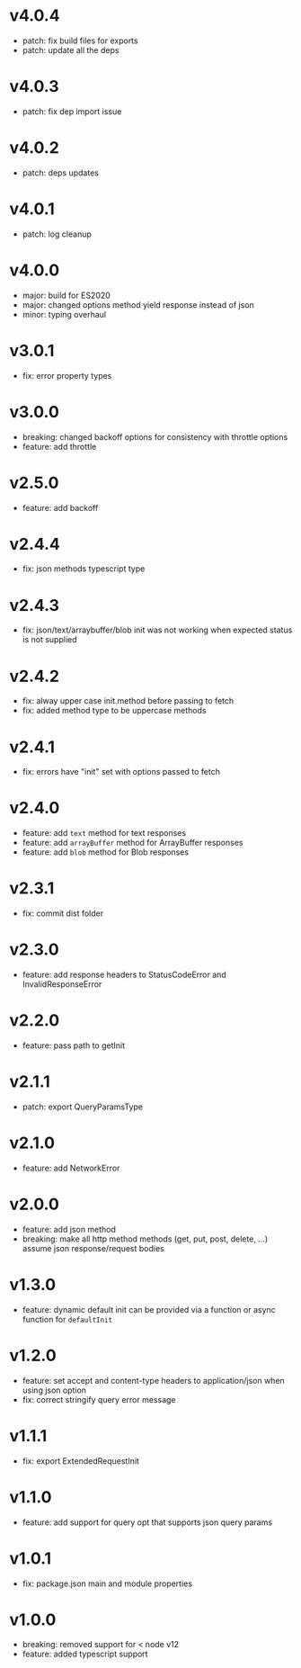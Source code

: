 # v4.0.4

- patch: fix build files for exports
- patch: update all the deps

# v4.0.3

- patch: fix dep import issue

# v4.0.2

- patch: deps updates

# v4.0.1

- patch: log cleanup

# v4.0.0

- major: build for ES2020
- major: changed options method yield response instead of json
- minor: typing overhaul

# v3.0.1

- fix: error property types

# v3.0.0

- breaking: changed backoff options for consistency with throttle options
- feature: add throttle

# v2.5.0

- feature: add backoff

# v2.4.4

- fix: json methods typescript type

# v2.4.3

- fix: json/text/arraybuffer/blob init was not working when expected status is not supplied

# v2.4.2

- fix: alway upper case init.method before passing to fetch
- fix: added method type to be uppercase methods

# v2.4.1

- fix: errors have "init" set with options passed to fetch

# v2.4.0

- feature: add `text` method for text responses
- feature: add `arrayBuffer` method for ArrayBuffer responses
- feature: add `blob` method for Blob responses

# v2.3.1

- fix: commit dist folder

# v2.3.0

- feature: add response headers to StatusCodeError and InvalidResponseError

# v2.2.0

- feature: pass path to getInit

# v2.1.1

- patch: export QueryParamsType

# v2.1.0

- feature: add NetworkError

# v2.0.0

- feature: add json method
- breaking: make all http method methods (get, put, post, delete, ...) assume json response/request bodies

# v1.3.0

- feature: dynamic default init can be provided via a function or async function for `defaultInit`

# v1.2.0

- feature: set accept and content-type headers to application/json when using json option
- fix: correct stringify query error message

# v1.1.1

- fix: export ExtendedRequestInit

# v1.1.0

- feature: add support for query opt that supports json query params

# v1.0.1

- fix: package.json main and module properties

# v1.0.0

- breaking: removed support for < node v12
- feature: added typescript support
